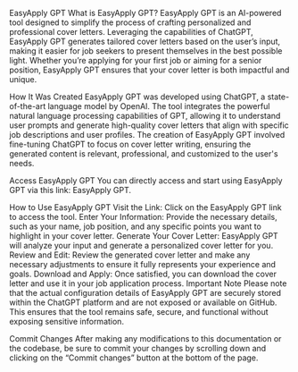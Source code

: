 EasyApply GPT
What is EasyApply GPT?
EasyApply GPT is an AI-powered tool designed to simplify the process of crafting personalized and professional cover letters. Leveraging the capabilities of ChatGPT, EasyApply GPT generates tailored cover letters based on the user’s input, making it easier for job seekers to present themselves in the best possible light. Whether you’re applying for your first job or aiming for a senior position, EasyApply GPT ensures that your cover letter is both impactful and unique.

How It Was Created
EasyApply GPT was developed using ChatGPT, a state-of-the-art language model by OpenAI. The tool integrates the powerful natural language processing capabilities of GPT, allowing it to understand user prompts and generate high-quality cover letters that align with specific job descriptions and user profiles. The creation of EasyApply GPT involved fine-tuning ChatGPT to focus on cover letter writing, ensuring the generated content is relevant, professional, and customized to the user's needs.

Access EasyApply GPT
You can directly access and start using EasyApply GPT via this link: EasyApply GPT.

How to Use EasyApply GPT
Visit the Link: Click on the EasyApply GPT link to access the tool.
Enter Your Information: Provide the necessary details, such as your name, job position, and any specific points you want to highlight in your cover letter.
Generate Your Cover Letter: EasyApply GPT will analyze your input and generate a personalized cover letter for you.
Review and Edit: Review the generated cover letter and make any necessary adjustments to ensure it fully represents your experience and goals.
Download and Apply: Once satisfied, you can download the cover letter and use it in your job application process.
Important Note
Please note that the actual configuration details of EasyApply GPT are securely stored within the ChatGPT platform and are not exposed or available on GitHub. This ensures that the tool remains safe, secure, and functional without exposing sensitive information.

Commit Changes
After making any modifications to this documentation or the codebase, be sure to commit your changes by scrolling down and clicking on the “Commit changes” button at the bottom of the page.
